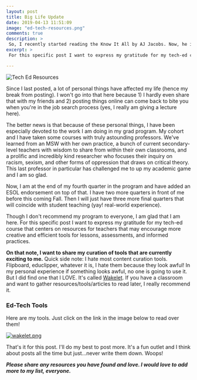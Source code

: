 ```yaml
---
layout: post
title: Big Life Update
date: 2019-04-13 11:51:09
image: "ed-tech-resources.png"
comments: true
description: >
 So, I recently started reading the Know It All by AJ Jacobs. Now, he is the first installment of my own know it all segment, haha.
excerpt: >
 For this specific post I want to express my gratitude for my tech-ed course that centers on resources for teachers that may encourage more creative and efficient tools for lessons, assessments, and informed practices.

---
```


![Tech Ed Resources](/katalog/assets/ed-tech-resources.png)

Since I last posted, a lot of personal things have affected my life (hence my break from posting). I won't go into that here because 1) I hardly even share that with my friends and 2) posting things online can come back to bite you when you're in the job search process (yes, I really am giving a lecture here).

The better news is that because of these personal things, I have been especially devoted to the work I am doing in my grad program. My cohort and I have taken some courses with truly astounding professors. We've learned from an MSW with her own practice, a bunch of current secondary-level teachers with wisdom to share from within their own classrooms, and a prolific and incredibly kind researcher who focuses their inquiry on racism, sexism, and other forms of oppression that draws on critical theory. This last professor in particular has challenged me to up my academic game and I am so glad.

Now, I am at the end of my fourth quarter in the program and have added an ESOL endorsement on top of that. I have two more quarters in front of me before this coming Fall. Then I will just have three more final quarters that will coincide with student teaching (yay! real-world experience).

Though I don't recommend my program to everyone, I am glad that I am here. For this specific post I want to express my gratitude for my tech-ed course that centers on resources for teachers that may encourage more creative and efficient tools for lessons, assessments, and informed practices.

**On that note, I want to share my curation of tools that are currently exciting to me.** Quick side note: I hate most content curation tools. Flipboard, educlipper, whatever it is, I hate them because they look awful! In my personal experience if something looks awful, no one is going to use it. But I did find one that I LOVE. It's called [Wakelet](https://wakelet.com). If you have a classroom and want to gather resources/tools/articles to read later, I really recommend it.

### Ed-Tech Tools

Here are my tools. Just click on the link in the image below to read over them!

[![wakelet.png](katalog/katalog/wakelet.png)](https://wakelet.com/wake/07e9cef3-2964-4932-a6ee-3eab6d434d71)

That's it for this post. I'll do my best to post more. It's a fun outlet and I think about posts all the time but just...never write them down. Woops!

***Please share any resources you have found and love. I would love to add more to my list, everyone.***
